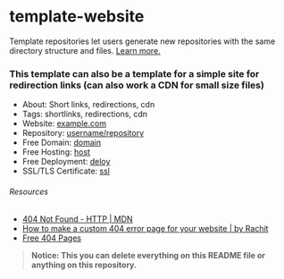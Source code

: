 # template-website
Template repositories let users generate new repositories with the same directory structure and files. [Learn more.](https://docs.github.com/en/repositories/creating-and-managing-repositories/creating-a-repository-from-a-template)

### This template can also be a template for a simple site for redirection links (can also work a CDN for small size files)

- About: Short links, redirections, cdn
- Tags: shortlinks, redirections, cdn
- Website: [example.com](https://example.com)
- Repository: [username/repository](https://github.com/username/repository)
- Free Domain: [domain](domain)
- Free Hosting: [host](host)
- Free Deployment: [deloy](deploy)
- SSL/TLS Certificate: [ssl](ssl)

###### Resources
- [404 Not Found - HTTP | MDN](https://developer.mozilla.org/en-US/docs/Web/HTTP/Status/404)
- [How to make a custom 404 error page for your website | by Rachit](https://medium.com/designer-recipes/how-to-make-a-custom-404-error-page-for-your-website-1af37a8b20d1)
- [Free 404 Pages](https://www.free404.com)

> **Notice: This you can delete everything on this README file or anything on this repository.**
